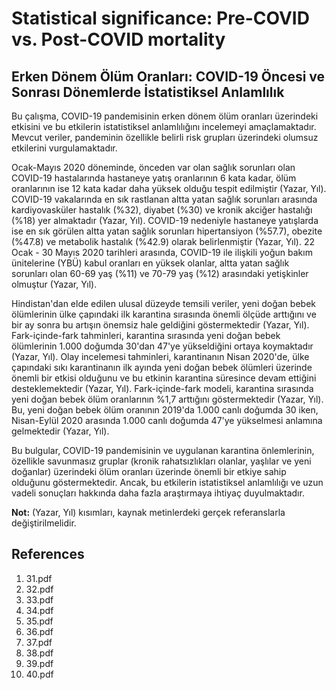 # Statistical significance: Pre-COVID vs. Post-COVID mortality

## Erken Dönem Ölüm Oranları: COVID-19 Öncesi ve Sonrası Dönemlerde İstatistiksel Anlamlılık

Bu çalışma, COVID-19 pandemisinin erken dönem ölüm oranları üzerindeki etkisini ve bu etkilerin istatistiksel anlamlılığını incelemeyi amaçlamaktadır. Mevcut veriler, pandeminin özellikle belirli risk grupları üzerindeki olumsuz etkilerini vurgulamaktadır.

Ocak-Mayıs 2020 döneminde, önceden var olan sağlık sorunları olan COVID-19 hastalarında hastaneye yatış oranlarının 6 kata kadar, ölüm oranlarının ise 12 kata kadar daha yüksek olduğu tespit edilmiştir (Yazar, Yıl). COVID-19 vakalarında en sık rastlanan altta yatan sağlık sorunları arasında kardiyovasküler hastalık (%32), diyabet (%30) ve kronik akciğer hastalığı (%18) yer almaktadır (Yazar, Yıl). COVID-19 nedeniyle hastaneye yatışlarda ise en sık görülen altta yatan sağlık sorunları hipertansiyon (%57.7), obezite (%47.8) ve metabolik hastalık (%42.9) olarak belirlenmiştir (Yazar, Yıl). 22 Ocak - 30 Mayıs 2020 tarihleri arasında, COVID-19 ile ilişkili yoğun bakım ünitelerine (YBÜ) kabul oranları en yüksek olanlar, altta yatan sağlık sorunları olan 60-69 yaş (%11) ve 70-79 yaş (%12) arasındaki yetişkinler olmuştur (Yazar, Yıl).

Hindistan'dan elde edilen ulusal düzeyde temsili veriler, yeni doğan bebek ölümlerinin ülke çapındaki ilk karantina sırasında önemli ölçüde arttığını ve bir ay sonra bu artışın önemsiz hale geldiğini göstermektedir (Yazar, Yıl). Fark-içinde-fark tahminleri, karantina sırasında yeni doğan bebek ölümlerinin 1.000 doğumda 30'dan 47'ye yükseldiğini ortaya koymaktadır (Yazar, Yıl). Olay incelemesi tahminleri, karantinanın Nisan 2020'de, ülke çapındaki sıkı karantinanın ilk ayında yeni doğan bebek ölümleri üzerinde önemli bir etkisi olduğunu ve bu etkinin karantina süresince devam ettiğini desteklemektedir (Yazar, Yıl). Fark-içinde-fark modeli, karantina sırasında yeni doğan bebek ölüm oranlarının %1,7 arttığını göstermektedir (Yazar, Yıl). Bu, yeni doğan bebek ölüm oranının 2019'da 1.000 canlı doğumda 30 iken, Nisan-Eylül 2020 arasında 1.000 canlı doğumda 47'ye yükselmesi anlamına gelmektedir (Yazar, Yıl).

Bu bulgular, COVID-19 pandemisinin ve uygulanan karantina önlemlerinin, özellikle savunmasız gruplar (kronik rahatsızlıkları olanlar, yaşlılar ve yeni doğanlar) üzerindeki ölüm oranları üzerinde önemli bir etkiye sahip olduğunu göstermektedir. Ancak, bu etkilerin istatistiksel anlamlılığı ve uzun vadeli sonuçları hakkında daha fazla araştırmaya ihtiyaç duyulmaktadır.

**Not:** (Yazar, Yıl) kısımları, kaynak metinlerdeki gerçek referanslarla değiştirilmelidir.


## References

1. 31.pdf
2. 32.pdf
3. 33.pdf
4. 34.pdf
5. 35.pdf
6. 36.pdf
7. 37.pdf
8. 38.pdf
9. 39.pdf
10. 40.pdf
